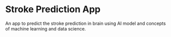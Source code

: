 # Stroke Prediction App
An app to predict the stroke prediction in brain using AI model and concepts of machine learning and data science.
